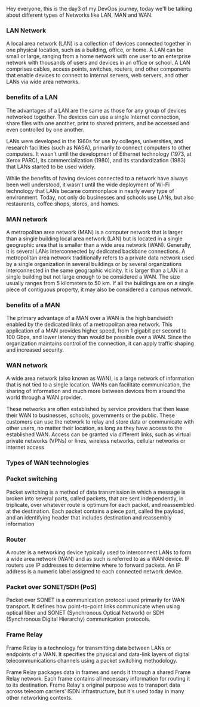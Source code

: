 Hey everyone, this is the day3 of my DevOps journey, today we'll be talking about different types of Networks like LAN, MAN and WAN.

### LAN Network
A local area network (LAN) is a collection of devices connected together in one physical location, such as a building, office, or home. A LAN can be small or large, ranging from a home network with one user to an enterprise network with thousands of users and devices in an office or school.
A LAN comprises cables, access points, switches, routers, and other components that enable devices to connect to internal servers, web servers, and other LANs via wide area networks.

### benefits of a LAN
The advantages of a LAN are the same as those for any group of devices networked together. The devices can use a single Internet connection, share files with one another, print to shared printers, and be accessed and even controlled by one another.

LANs were developed in the 1960s for use by colleges, universities, and research facilities (such as NASA), primarily to connect computers to other computers. It wasn't until the development of Ethernet technology (1973, at Xerox PARC), its commercialization (1980), and its standardization (1983) that LANs started to be used widely.

While the benefits of having devices connected to a network have always been well understood, it wasn't until the wide deployment of Wi-Fi technology that LANs became commonplace in nearly every type of environment. Today, not only do businesses and schools use LANs, but also restaurants, coffee shops, stores, and homes.

### MAN network
A metropolitan area network (MAN) is a computer network that is larger than a single building local area network (LAN) but is located in a single geographic area that is smaller than a wide area network (WAN). Generally, it is several LANs interconnected by dedicated backbone connections.
A metropolitan area network traditionally refers to a private data network used by a single organization in several buildings or by several organizations interconnected in the same geographic vicinity. It is larger than a LAN in a single building but not large enough to be considered a WAN. The size usually ranges from 5 kilometers to 50 km. If all the buildings are on a single piece of contiguous property, it may also be considered a campus network.

### benefits of a MAN
The primary advantage of a MAN over a WAN is the high bandwidth enabled by the dedicated links of a metropolitan area network. This application of a MAN provides higher speed, from 1 gigabit per second to 100 Gbps, and lower latency than would be possible over a WAN. Since the organization maintains control of the connection, it can apply traffic shaping and increased security.

### WAN network
A wide area network (also known as WAN), is a large network of information that is not tied to a single location. WANs can facilitate communication, the sharing of information and much more between devices from around the world through a WAN provider.

These networks are often established by service providers that then lease their WAN to businesses, schools, governments or the public. These customers can use the network to relay and store data or communicate with other users, no matter their location, as long as they have access to the established WAN. Access can be granted via different links, such as virtual private networks (VPNs) or lines, wireless networks, cellular networks or internet access

### Types of WAN technologies

### Packet switching
Packet switching is a method of data transmission in which a message is broken into several parts, called packets, that are sent independently, in triplicate, over whatever route is optimum for each packet, and reassembled at the destination. Each packet contains a piece part, called the payload, and an identifying header that includes destination and reassembly information

### Router
A router is a networking device typically used to interconnect LANs to form a wide area network (WAN) and as such is referred to as a WAN device. IP routers use IP addresses to determine where to forward packets. An IP address is a numeric label assigned to each connected network device.

### Packet over SONET/SDH (PoS)
Packet over SONET is a communication protocol used primarily for WAN transport. It defines how point-to-point links communicate when using optical fiber and SONET (Synchronous Optical Network) or SDH (Synchronous Digital Hierarchy) communication protocols.

### Frame Relay
Frame Relay is a technology for transmitting data between LANs or endpoints of a WAN. It specifies the physical and data-link layers of digital telecommunications channels using a packet switching methodology.

Frame Relay packages data in frames and sends it through a shared Frame Relay network. Each frame contains all necessary information for routing it to its destination. Frame Relay's original purpose was to transport data across telecom carriers' ISDN infrastructure, but it's used today in many other networking contexts.
